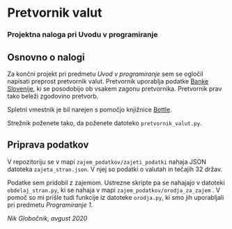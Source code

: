 # Pretvornik valut

### Projektna naloga pri Uvodu v programiranje

## Osnovno o nalogi

Za končni projekt pri predmetu *Uvod v programiranje* sem se ogločil napisati preprost pretvornik valut. Pretvornik uporablja podatke [Banke Slovenije](https://www.bsi.si/statistika/devizni-tecaji-in-plemenite-kovine/dnevna-tecajnica-referencni-tecaji-ecb), ki se posodobijo ob vsakem zagonu pretvornika. Pretvornik prav tako beleži zgodovino pretvorb.

Spletni vmestnik je bil narejen s pomočjo knjižnice [Bottle](https://bottlepy.org/docs/dev/).

Strežnik poženete tako, da poženete datoteko `pretvornik_valut.py`.

## Priprava podatkov

V repozitoriju se v mapi `zajem_podatkov/zajeti_podatki` nahaja JSON datoteka `zajeta_stran.json`. V njej so podatki o valutah in tečajih 32 držav.

Podatke sem pridobil z zajemom. Ustrezne skripte pa se nahajajo v datoteki `obdelaj_stran.py`, ki se nahaja v mapi `zajem_podatkov/orodja_za_zajem` . V pomoč so mi prišle tudi funkcije iz datoteke `orodja.py`, ki smo jih uporabljali pri predmetu *Programiranje 1*.


*Nik Globočnik, avgust 2020*
